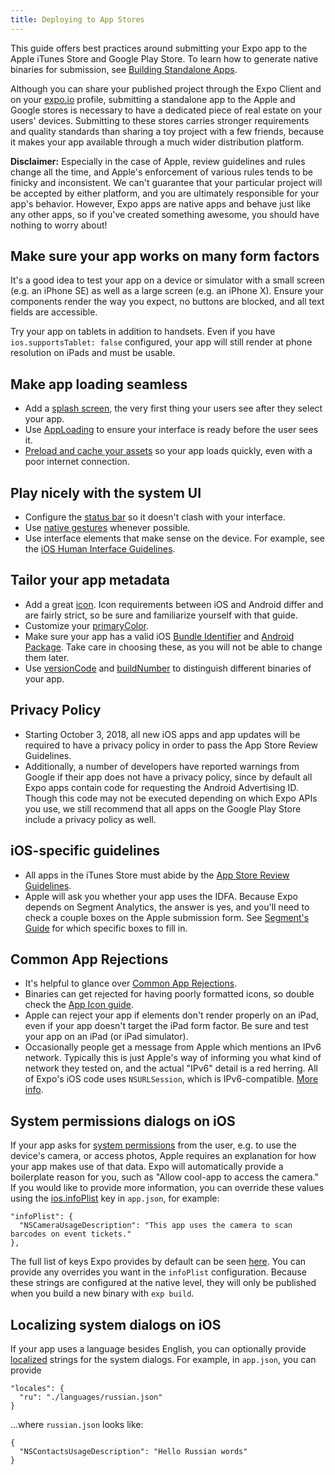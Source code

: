 ```yaml
---
title: Deploying to App Stores
---
```


This guide offers best practices around submitting your Expo app to the Apple iTunes Store and Google Play Store. To learn how to generate native binaries for submission, see [Building Standalone Apps](./building-standalone-apps.html).

Although you can share your published project through the Expo Client and on your [expo.io](https://expo.io) profile, submitting a standalone app to the Apple and Google stores is necessary to have a dedicated piece of real estate on your users' devices. Submitting to these stores carries stronger requirements and quality standards than sharing a toy project with a few friends, because it makes your app available through a much wider distribution platform.

**Disclaimer:** Especially in the case of Apple, review guidelines and rules change all the time, and Apple's enforcement of various rules tends to be finicky and inconsistent. We can't guarantee that your particular project will be accepted by either platform, and you are ultimately responsible for your app's behavior. However, Expo apps are native apps and behave just like any other apps, so if you've created something awesome, you should have nothing to worry about!

## Make sure your app works on many form factors

It's a good idea to test your app on a device or simulator with a small screen (e.g. an iPhone SE) as well as a large screen (e.g. an iPhone X). Ensure your components render the way you expect, no buttons are blocked, and all text fields are accessible.

Try your app on tablets in addition to handsets. Even if you have `ios.supportsTablet: false` configured, your app will still render at phone resolution on iPads and must be usable.

## Make app loading seamless

- Add a [splash screen](../guides/splash-screens.html), the very first thing your users see after they select your app.
- Use [AppLoading](../sdk/app-loading.html) to ensure your interface is ready before the user sees it.
- [Preload and cache your assets](../guides/offline-support.html) so your app loads quickly, even with a poor internet connection.

## Play nicely with the system UI

- Configure the [status bar](../guides/configuring-statusbar.html) so it doesn't clash with your interface.
- Use [native gestures](../sdk/gesture-handler.html) whenever possible.
- Use interface elements that make sense on the device. For example, see the [iOS Human Interface Guidelines](https://developer.apple.com/ios/human-interface-guidelines/overview/themes/).

## Tailor your app metadata

- Add a great [icon](../guides/app-icons.html). Icon requirements between iOS and Android differ and are fairly strict, so be sure and familiarize yourself with that guide.
- Customize your [primaryColor](../guides/configuration.html#primarycolor).
- Make sure your app has a valid iOS [Bundle Identifier](../guides/configuration.html#bundleidentifier) and [Android Package](../guides/configuration.html#package). Take care in choosing these, as you will not be able to change them later.
- Use [versionCode](../guides/configuration.html#versioncode) and [buildNumber](../guides/configuration.html#buildnumber) to distinguish different binaries of your app.

## Privacy Policy

- Starting October 3, 2018, all new iOS apps and app updates will be required to have a privacy policy in order to pass the App Store Review Guidelines.
- Additionally, a number of developers have reported warnings from Google if their app does not have a privacy policy, since by default all Expo apps contain code for requesting the Android Advertising ID. Though this code may not be executed depending on which Expo APIs you use, we still recommend that all apps on the Google Play Store include a privacy policy as well.

## iOS-specific guidelines

- All apps in the iTunes Store must abide by the [App Store Review Guidelines](https://developer.apple.com/app-store/review/guidelines/).
- Apple will ask you whether your app uses the IDFA. Because Expo depends on Segment Analytics, the answer is yes, and you'll need to check a couple boxes on the Apple submission form. See [Segment's Guide](https://segment.com/docs/sources/mobile/ios/quickstart/#step-5-submitting-to-the-app-store) for which specific boxes to fill in.

## Common App Rejections

- It's helpful to glance over [Common App Rejections](https://developer.apple.com/app-store/review/rejections/).
- Binaries can get rejected for having poorly formatted icons, so double check the [App Icon guide](../guides/app-icons.html).
- Apple can reject your app if elements don't render properly on an iPad, even if your app doesn't target the iPad form factor. Be sure and test your app on an iPad (or iPad simulator).
- Occasionally people get a message from Apple which mentions an IPv6 network. Typically this is just Apple's way of informing you what kind of network they tested on, and the actual "IPv6" detail is a red herring. All of Expo's iOS code uses `NSURLSession`, which is IPv6-compatible. [More info](https://forums.expo.io/t/ios-standalone-rejected-at-review-because-of-ipv6/7062).

## System permissions dialogs on iOS

If your app asks for [system permissions](../sdk/permissions.html) from the user, e.g. to use the device's camera, or access photos, Apple requires an explanation for how your app makes use of that data. Expo will automatically provide a boilerplate reason for you, such as "Allow cool-app to access the camera." If you would like to provide more information, you can override these values using the [ios.infoPlist](../workflow/configuration) key in `app.json`, for example:

```
"infoPlist": {
  "NSCameraUsageDescription": "This app uses the camera to scan barcodes on event tickets."
},
```

The full list of keys Expo provides by default can be seen [here](https://github.com/expo/expo/blob/master/exponent-view-template/ios/exponent-view-template/Supporting/Info.plist#L28-L41). You can provide any overrides you want in the `infoPlist` configuration. Because these strings are configured at the native level, they will only be published when you build a new binary with `exp build`.

## Localizing system dialogs on iOS

If your app uses a language besides English, you can optionally provide [localized](../sdk/localization.html) strings for the system dialogs. For example, in `app.json`, you can provide

```
"locales": {
  "ru": "./languages/russian.json"
}
```

...where `russian.json` looks like:

```
{
  "NSContactsUsageDescription": "Hello Russian words"
}
```
